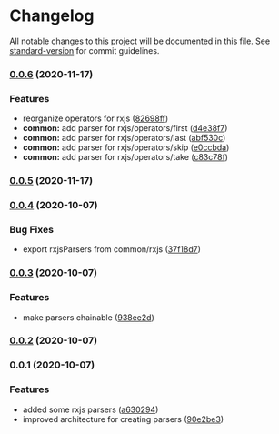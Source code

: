 # Changelog

All notable changes to this project will be documented in this file. See [standard-version](https://github.com/conventional-changelog/standard-version) for commit guidelines.

### [0.0.6](https://github.com/ckapps/rxjs-parse/compare/v0.0.5...v0.0.6) (2020-11-17)


### Features

* reorganize operators for rxjs ([82698ff](https://github.com/ckapps/rxjs-parse/commit/82698ff6a65e58e13655b73f98ebd414d0145ca1))
* **common:** add parser for rxjs/operators/first ([d4e38f7](https://github.com/ckapps/rxjs-parse/commit/d4e38f76d94c9731f77e351b9b0a35bdf775316f))
* **common:** add parser for rxjs/operators/last ([abf530c](https://github.com/ckapps/rxjs-parse/commit/abf530c3815d8bfa2700eaf1e066043230a76343))
* **common:** add parser for rxjs/operators/skip ([e0ccbda](https://github.com/ckapps/rxjs-parse/commit/e0ccbdaf3c1d804c752c0ba0b138e29abb1943f5))
* **common:** add parser for rxjs/operators/take ([c83c78f](https://github.com/ckapps/rxjs-parse/commit/c83c78f8ee8ed52fb436740d27190f6d3638b861))

### [0.0.5](https://github.com/ckapps/rxjs-parse/compare/v0.0.4...v0.0.5) (2020-11-17)

### [0.0.4](https://github.com/ckapps/rxjs-parse/compare/v0.0.3...v0.0.4) (2020-10-07)


### Bug Fixes

* export rxjsParsers from common/rxjs ([37f18d7](https://github.com/ckapps/rxjs-parse/commit/37f18d7a0f7c972207f328e311d70d0dfaaac8c6))

### [0.0.3](https://github.com/ckapps/rxjs-parse/compare/v0.0.2...v0.0.3) (2020-10-07)


### Features

* make parsers chainable ([938ee2d](https://github.com/ckapps/rxjs-parse/commit/938ee2dd0f0b41805f630f16c8f54879cf4910bf))

### [0.0.2](https://github.com/ckapps/rxjs-parse/compare/v0.0.1...v0.0.2) (2020-10-07)

### 0.0.1 (2020-10-07)


### Features

* added some rxjs parsers ([a630294](https://github.com/ckapps/rxjs-parse/commit/a630294fe28f1982d3dd8f32bad9653eaf93160f))
* improved architecture for creating parsers ([90e2be3](https://github.com/ckapps/rxjs-parse/commit/90e2be30413b3f8872f1af2b06aa4850604a4575))
